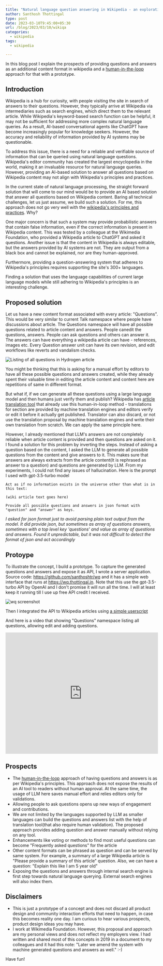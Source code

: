 ```yaml
---
title: "Natural language question answering in Wikipedia - an exploration"
author: Santhosh Thottingal
type: post
date: 2023-03-10T9:45:00+05:30
url: /blog/2023/03/10/wikiqa
categories:
  - wikipedia
tags:
  - wikipedia

---
```



In this blog post I explain the prospects of providing questions and answers as an additional content format in wikipedia and a [human-in-the-loop](https://hai.stanford.edu/news/humans-loop-design-interactive-ai-systems) approach for that with a prototype.

## Introduction

Wikipedia is a hub for curiosity, with people visiting the site in search of answers to their questions. However, they typically arrive at Wikipedia via intermediaries such as search engines, which direct them to the relevant article. While Wikipedia's keyword-based search function can be helpful, it may not be sufficient for addressing more complex natural language queries. As a result, AI-based conversational agents like ChatGPT have become increasingly popular for knowledge seekers. However, the accuracy and reliability of information provided by AI systems may be questionable.

To address this issue, there is a need for a reliable and verifiable source of information that can be queried using natural language questions. Wikipedia's editor community has created the largest encyclopedia in the world, making it an invaluable resource for natural language queries. However, providing an AI-based solution to answer all questions based on Wikipedia content may not align with Wikipedia's principles and practices.

In the current state of natural language processing, the straight forward solution that will come to our mind would be to provide an AI based solution that answer all questions based on Wikipedia content. Baring all technical challenges, let us just assume, we build such a solution. For me, this approach does not go very well with the [wikipedia's principles and practices](https://en.wikipedia.org/wiki/Wikipedia:Large_language_models). Why?

One major concern is that such a system may provide probabilistic answers that contain false information, even if the correct information is present in Wikipedia content. This was tested by a colleague at the Wikimedia Foundation, who provided a Wikipedia article to ChatGPT and asked it questions. Another issue is that the content in Wikipedia is always editable, but the answers provided by AI systems are not. They are output from a black box and cannot be explained, nor are they human-approved.

Furthermore, providing a question-answering system that adheres to Wikipedia's principles requires supporting the site's 300+ languages.

Finding a solution that uses the language capabilities of current large language models while still adhering to Wikipedia's principles is an interesting challenge.

## Proposed solution

Let us have a new content format associated with every article: "Questions". This would be very similar to current Talk namespace where people have discussions about article. The Questions namespace will have all possible questions related to article content and answers. People canedit the questions, answers. People can ask questions and others can answer it. The answers can have everything a wikipedia article can have - references, images etc. Every Question answer unit can have its own revision, and edit workflows like reverts and vandalism checks.

![Listing of all questions in Hydrogen article](/wp-content/uploads/2023/03/hydrogen-questions.jpg)

You might be thinking that this is asking for a manual effort by editors to have all these possible questions and answers created, while they already spent their valuable time in editing the article content and content here are repetitions of same in different format.

But what if, if we can generate all these questions using a large language model and then humans just verify them and publish? Wikipedia has [article translation tool](https://www.mediawiki.org/wiki/Content_translation) that already use this human-in-loop method - translations for section are provided by machine translation engines and editors verify or edit it before it actually get published. Translator can also discard, or not use the translation proposal by machine translation engines and write their own translation from scratch. We can apply the same principle here.

However, I already mentioned that LLM's answers are not completely reliable when article content is provided and then questions are asked on it. I found a solution for this problem by inverting the steps. Instead of asking a question based on the content, I asked the LLM to generate all possible questions from the content and give answers to it.  This makes sure that answers are always extracts from the article content(It is rephrased as answer to a question) and questions are generated by LLM. From my experiments, I could not find any issues of hallucination. Here is the prompt I used with gpt-3.5-turbo model

```
Act as if no information exists in the universe other than what is in this text:

(wiki article text goes here)

Provide all possible questions and answers in json format with "question" and "answer" as keys.
```

*I asked for json format just to avoid parsing plain text output from the model. It did provide json, but sometimes as array of questions answers, sometimes with a top level key 'questions' and value as array of questions and answers. Found it unpredictable, but it was not difficult to detect the format of json and act accordingly*

## Protoype

To illustrate the concept, I build a prototype. To capture the generated questions and answers and expose it as API, I wrote a server application. Source code: https://github.com/santhoshtr/wq and it has a simple web interface that runs at https://wq.thottingal.in. Note that this use the gpt-3.5-turbo API by OpenAI and I don't promise it will run all the time. I will at least keep it running till I use up free API credit I received.

![wq screenshot](/wp-content/uploads/2023/03/wq-screenshot.jpg)

Then I integrated the API to Wikipedia articles using [a simple userscript](https://en.wikipedia.org/wiki/User:Santhosh.thottingal/wq.js)

And here is a video that showing "Questions" namespace listing all questions, allowing edit and adding questions.

<iframe width="100%" height="400" src="https://www.youtube.com/embed/4KxjfHwUs-4" title="YouTube video player" frameborder="0" allow="accelerometer; autoplay; clipboard-write; encrypted-media; gyroscope; picture-in-picture; web-share" allowfullscreen></iframe>

## Prospects

* The [human-in-the-loop](https://hai.stanford.edu/news/humans-loop-design-interactive-ai-systems) approach of having questions and answers is as per Wikipedia's principles. This approach does not expose the results of an AI tool to readers without human approval. At the same time, the usage of LLM here saves manual effort and relies editors only for validations.
* Allowing people to ask questions opens up new ways of engagement and contributions.
* We are not limited by the languages supported by LLM as smaller languages can build the questions and answers list with the help of translation tool(that also require human validation). The proposed approach provides adding question and answer manually without relying on any tool.
* Enhancements like voting or methods to find most useful questions can become "Frequently asked questions" for the article
* Other content formats can be phrased as question and can be served by same system. For example, a summary of a large Wikipedia article is "Please provide a summary of this article" question. Also, we can have a question: "Explain this like I am 5 year old"
* Exposing the questions and answers through internal search engine is first step towards natural language querying. External search engines will also index them.

## Disclaimers

* This is just a prototype of a concept and does not discard all product design and community interaction efforts that need to happen, in case this becomes reality one day. I am curious to hear various prospects, product design ideas you may have.
* I work at Wikimedia Foundation. However, this proposal and approach are my personal views and does not reflect my employers view. I had written and shared most of this concepts in 2019 in a document to my colleagues and it had this note: "Later we amend the system with machine generated questions and answers as well." :-)

Have fun!
